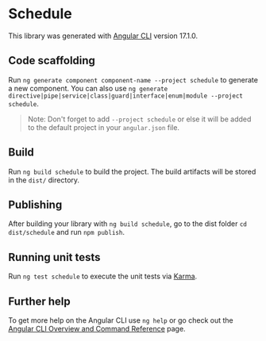 # Schedule

This library was generated with [Angular CLI](https://github.com/angular/angular-cli) version 17.1.0.

## Code scaffolding

Run `ng generate component component-name --project schedule` to generate a new component. You can also use `ng generate directive|pipe|service|class|guard|interface|enum|module --project schedule`.
> Note: Don't forget to add `--project schedule` or else it will be added to the default project in your `angular.json` file. 

## Build

Run `ng build schedule` to build the project. The build artifacts will be stored in the `dist/` directory.

## Publishing

After building your library with `ng build schedule`, go to the dist folder `cd dist/schedule` and run `npm publish`.

## Running unit tests

Run `ng test schedule` to execute the unit tests via [Karma](https://karma-runner.github.io).

## Further help

To get more help on the Angular CLI use `ng help` or go check out the [Angular CLI Overview and Command Reference](https://angular.io/cli) page.
